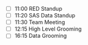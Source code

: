 - [ ] 11:00 RED Standup
- [ ] 11:20 SAS Data Standup
- [ ] 11:30 Team Meeting
- [ ] 12:15 High Level Grooming
- [ ] 16:15 Data Grooming